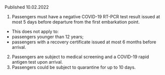 Published 10.02.2022
1. Passengers must have a negative COVID-19 RT-PCR test result issued at most 5 days before departure from the first embarkation point.
- This does not apply to:
- passengers younger than 12 years;
- passengers with a recovery certificate issued at most 6 months before arrival.
2. Passengers are subject to medical screening and a COVID-19 rapid antigen test upon arrival.
3. Passengers could be subject to quarantine for up to 10 days.